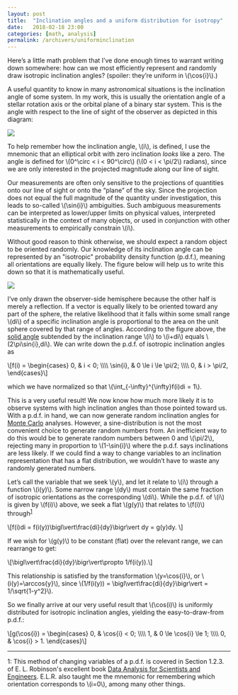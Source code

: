 ```yaml
---
layout: post
title:  "Inclination angles and a uniform distribution for isotropy"
date:   2018-02-18 23:00
categories: [math, analysis]
permalink: /archivers/uniforminclination
---
```


Here’s a little math problem that I’ve done enough times to warrant writing down somewhere: how can we most efficiently represent and randomly draw isotropic inclination angles? (spoiler: they’re uniform in \\(\cos{i}\\).)

A useful quantity to know in many astronomical situations is the inclination angle of some system.  In my work, this is usually the orientation angle of a stellar rotation axis or the orbital plane of a binary star system. This is the angle with respect to the line of sight of the observer as depicted in this diagram:

<img src="http://keatonb.github.io/img/inclination.png" />

To help remember how the inclination angle, \\(i\\), is defined, I use the mnemonic that an elliptical orbit with zero inclination <i>looks</i> like a zero.  The angle is defined for \\(0^\circ < i < 90^\circ\\) (\\(0 < i < \pi/2\\) radians), since we are only interested in the projected magnitude along our line of sight.

Our measurements are often only sensitive to the projections of quantities onto our line of sight or onto the “plane” of the sky.  Since the projection does not equal the full magnitude of the quantity under investigation, this leads to so-called \\(\sin{i}\\) ambiguities.  Such ambiguous measurements can be interpreted as lower/upper limits on physical values, interpreted statistically in the context of many objects, or used in conjunction with other measurements to empirically constrain \\(i\\).

Without good reason to think otherwise, we should expect a random object to be oriented randomly.  Our knowledge of its inclination angle can be represented by an "isotropic" probability density function (p.d.f.), meaning all orientations are equally likely.  The figure below will help us to write this down so that it is mathematically useful.

<img src="http://keatonb.github.io/img/inclinationsolidangle.png" />

I’ve only drawn the observer-side hemisphere because the other half is merely a reflection.  If a vector is equally likely to be oriented toward any part of the sphere, the relative likelihood that it falls within some small range \\(di\\) of a specific inclination angle is proportional to the area on the unit sphere covered by that range of angles.  According to the figure above, the [solid angle](https://en.wikipedia.org/wiki/Solid_angle) subtended by the inclination range \\(i\\) to \\(i+di\\) equals \\(2\pi\sin{i}\,di\\).  We can write down the p.d.f. of isotropic inclination angles as

\\[f(i) =
\begin{cases}
0,  & i < 0; \\\\\\\\
\sin{i},  & 0 \le i \le \pi/2; \\\\\\\\
0, & i > \pi/2,
\end{cases}\\]

which we have normalized so that \\(\int_{-\infty}^{\infty}f(i)di = 1\\).

This is a very useful result! We now know how much more likely it is to observe systems with high inclination angles than those pointed toward us. With a p.d.f. in hand, we can now generate random inclination angles for [Monte Carlo](https://en.wikipedia.org/wiki/Monte_Carlo_method) analyses.  However, a sine-distribution is not the most convenient choice to generate random numbers from. An inefficient way to do this would be to generate random numbers between 0 and \\(\pi/2\\), rejecting many in proportion to \\(1-\sin{i}\\) where the p.d.f. says inclinations are less likely. If we could find a way to change variables to an inclination representation that has a flat distribution, we wouldn’t have to waste any randomly generated numbers.

Let’s call the variable that we seek \\(y\\), and let it relate to \\(i\\) through a function \\(i(y)\\). Some narrow range \\(dy\\) must contain the same fraction of isotropic orientations as the corresponding \\(di\\).  While the p.d.f. of \\(i\\) is given by \\(f(i)\\) above, we seek a flat \\(g(y)\\) that relates to \\(f(i)\\) through<sup>[1](#myfootnote1)</sup>

\\[f(i)di =
f(i(y))\bigl\vert\frac{di}{dy}\bigr\vert dy =
g(y)dy.
\\]

If we wish for \\(g(y)\\) to be constant (flat) over the relevant range, we can rearrange to get:

\\[\bigl\vert\frac{di}{dy}\bigr\vert\propto 1/f(i(y)).\\]

This relationship is satisfied by the transformation \\(y=\cos{i}\\), or \\(i(y)=\arccos{y}\\), since \\(1/f(i(y)) = \bigl\vert\frac{di}{dy}\bigr\vert = 1/\sqrt{1-y^2}\\).

So we finally arrive at our very useful result that \\(\cos(i)\\) is uniformly distributed for isotropic inclination angles, yielding the easy-to-draw-from p.d.f.:

\\[g(\cos{i}) =
\begin{cases}
0,  & \cos{i} < 0; \\\\\\\\
1,  & 0 \le \cos{i} \le 1; \\\\\\\\
0, & \cos{i} > 1.
\end{cases}\\]

---

<a name="myfootnote1">1</a>: This method of changing variables of a p.d.f. is covered in Section 1.2.3. of E. L. Robinson's excellent book [Data Analysis for Scientists and Engineers](https://press.princeton.edu/titles/10911.html).  E.L.R. also taught me the mnemonic for remembering which orientation corresponds to \\(i=0\\), among many other things.
